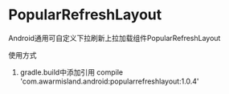 # PopularRefreshLayout
Android通用可自定义下拉刷新上拉加载组件PopularRefreshLayout

使用方式
1. gradle.build中添加引用 compile 'com.awarmisland.android:popularrefreshlayout:1.0.4'
